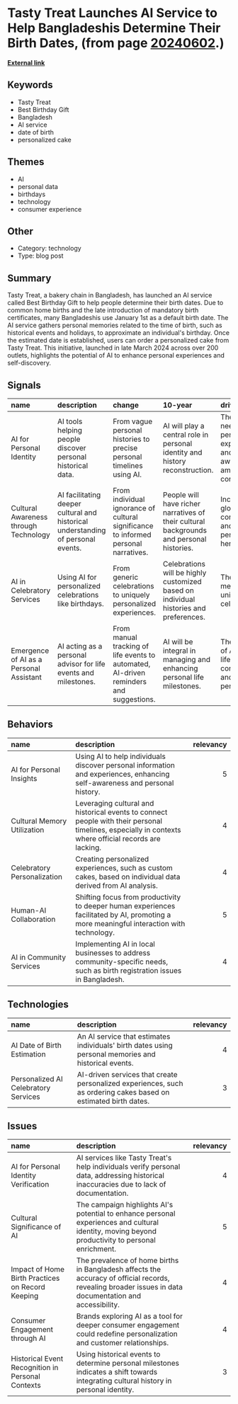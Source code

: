 # __Tasty Treat Launches AI Service to Help Bangladeshis Determine Their Birth Dates__, (from page [20240602](https://kghosh.substack.com/p/20240602).)

__[External link](https://www.trendwatching.com/innovation-of-the-day/bakery-chain-uses-ai-to-help-bangladeshis-estimate-their-actual-date-of-birth)__



## Keywords

* Tasty Treat
* Best Birthday Gift
* Bangladesh
* AI service
* date of birth
* personalized cake

## Themes

* AI
* personal data
* birthdays
* technology
* consumer experience

## Other

* Category: technology
* Type: blog post

## Summary

Tasty Treat, a bakery chain in Bangladesh, has launched an AI service called Best Birthday Gift to help people determine their birth dates. Due to common home births and the late introduction of mandatory birth certificates, many Bangladeshis use January 1st as a default birth date. The AI service gathers personal memories related to the time of birth, such as historical events and holidays, to approximate an individual's birthday. Once the estimated date is established, users can order a personalized cake from Tasty Treat. This initiative, launched in late March 2024 across over 200 outlets, highlights the potential of AI to enhance personal experiences and self-discovery.

## Signals

| name                                    | description                                                                      | change                                                                                 | 10-year                                                                                  | driving-force                                                                     |   relevancy |
|:----------------------------------------|:---------------------------------------------------------------------------------|:---------------------------------------------------------------------------------------|:-----------------------------------------------------------------------------------------|:----------------------------------------------------------------------------------|------------:|
| AI for Personal Identity                | AI tools helping people discover personal historical data.                       | From vague personal histories to precise personal timelines using AI.                  | AI will play a central role in personal identity and history reconstruction.             | The growing need for personalized experiences and self-awareness among consumers. |           4 |
| Cultural Awareness through Technology   | AI facilitating deeper cultural and historical understanding of personal events. | From individual ignorance of cultural significance to informed personal narratives.    | People will have richer narratives of their cultural backgrounds and personal histories. | Increasing global connectivity and interest in personal heritage.                 |           3 |
| AI in Celebratory Services              | Using AI for personalized celebrations like birthdays.                           | From generic celebrations to uniquely personalized experiences.                        | Celebrations will be highly customized based on individual histories and preferences.    | The desire for meaningful and unique life celebrations.                           |           4 |
| Emergence of AI as a Personal Assistant | AI acting as a personal advisor for life events and milestones.                  | From manual tracking of life events to automated, AI-driven reminders and suggestions. | AI will be integral in managing and enhancing personal life milestones.                  | The integration of AI into daily life for convenience and personalization.        |           5 |

## Behaviors

| name                        | description                                                                                                                                           |   relevancy |
|:----------------------------|:------------------------------------------------------------------------------------------------------------------------------------------------------|------------:|
| AI for Personal Insights    | Using AI to help individuals discover personal information and experiences, enhancing self-awareness and personal history.                            |           5 |
| Cultural Memory Utilization | Leveraging cultural and historical events to connect people with their personal timelines, especially in contexts where official records are lacking. |           4 |
| Celebratory Personalization | Creating personalized experiences, such as custom cakes, based on individual data derived from AI analysis.                                           |           4 |
| Human-AI Collaboration      | Shifting focus from productivity to deeper human experiences facilitated by AI, promoting a more meaningful interaction with technology.              |           5 |
| AI in Community Services    | Implementing AI in local businesses to address community-specific needs, such as birth registration issues in Bangladesh.                             |           4 |

## Technologies

| name                                 | description                                                                                                     |   relevancy |
|:-------------------------------------|:----------------------------------------------------------------------------------------------------------------|------------:|
| AI Date of Birth Estimation          | An AI service that estimates individuals' birth dates using personal memories and historical events.            |           4 |
| Personalized AI Celebratory Services | AI-driven services that create personalized experiences, such as ordering cakes based on estimated birth dates. |           3 |

## Issues

| name                                              | description                                                                                                                                             |   relevancy |
|:--------------------------------------------------|:--------------------------------------------------------------------------------------------------------------------------------------------------------|------------:|
| AI for Personal Identity Verification             | AI services like Tasty Treat's help individuals verify personal data, addressing historical inaccuracies due to lack of documentation.                  |           4 |
| Cultural Significance of AI                       | The campaign highlights AI's potential to enhance personal experiences and cultural identity, moving beyond productivity to personal enrichment.        |           5 |
| Impact of Home Birth Practices on Record Keeping  | The prevalence of home births in Bangladesh affects the accuracy of official records, revealing broader issues in data documentation and accessibility. |           4 |
| Consumer Engagement through AI                    | Brands exploring AI as a tool for deeper consumer engagement could redefine personalization and customer relationships.                                 |           4 |
| Historical Event Recognition in Personal Contexts | Using historical events to determine personal milestones indicates a shift towards integrating cultural history in personal identity.                   |           3 |